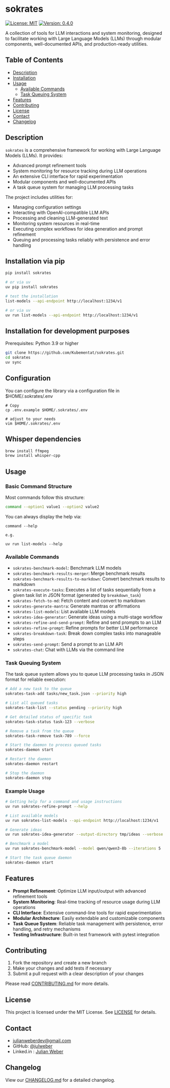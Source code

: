 # sokrates

[![License: MIT](https://img.shields.io/badge/License-MIT-blue.svg)](https://opensource.org/licenses/MIT)
[![Version: 0.4.0](https://img.shields.io/badge/Version-0.4.0-brightgreen.svg)](https://github.com/Kubementat/sokrates)

A collection of tools for LLM interactions and system monitoring, designed to facilitate working with Large Language Models (LLMs) through modular components, well-documented APIs, and production-ready utilities.

## Table of Contents
- [Description](#description)
- [Installation](#installation)
- [Usage](#usage)
  - [Available Commands](#available-commands)
  - [Task Queuing System](#task-queuing-system)
- [Features](#features)
- [Contributing](#contributing)
- [License](#license)
- [Contact](#contact)
- [Changelog](#changelog)

## Description

`sokrates` is a comprehensive framework for working with Large Language Models (LLMs). It provides:

- Advanced prompt refinement tools
- System monitoring for resource tracking during LLM operations
- An extensive CLI interface for rapid experimentation
- Modular components and well-documented APIs
- A task queue system for managing LLM processing tasks

The project includes utilities for:
- Managing configuration settings
- Interacting with OpenAI-compatible LLM APIs
- Processing and cleaning LLM-generated text
- Monitoring system resources in real-time
- Executing complex workflows for idea generation and prompt refinement
- Queuing and processing tasks reliably with persistence and error handling

## Installation via pip

```bash
pip install sokrates

# or via uv
uv pip install sokrates

# test the installation
list-models --api-endpoint http://localhost:1234/v1

# or via uv
uv run list-models --api-endpoint http://localhost:1234/v1
```

## Installation for development purposes

Prerequisites: Python 3.9 or higher

```bash
git clone https://github.com/Kubementat/sokrates.git
cd sokrates
uv sync
```

## Configuration

You can configure the library via a configuration file in $HOME/.sokrates/.env

```
# Copy
cp .env.example $HOME/.sokrates/.env

# adjust to your needs
vim $HOME/.sokrates/.env
```

## Whisper dependencies

```bash
brew install ffmpeg
brew install whisper-cpp
```

## Usage

### Basic Command Structure

Most commands follow this structure:
```bash
command --option1 value1 --option2 value2
```

You can always display the help via:
```
command --help

e.g.

uv run list-models --help
```

### Available Commands

- `sokrates-benchmark-model`: Benchmark LLM models
- `sokrates-benchmark-results-merger`: Merge benchmark results
- `sokrates-benchmark-results-to-markdown`: Convert benchmark results to markdown
- `sokrates-execute-tasks`: Executes a list of tasks sequentially from a given task list in JSON format (generated by `breakdown_task`)
- `sokrates-fetch-to-md`: Fetch content and convert to markdown
- `sokrates-generate-mantra`: Generate mantras or affirmations
- `sokrates-list-models`: List available LLM models
- `sokrates-idea-generator`: Generate ideas using a multi-stage workflow
- `sokrates-refine-and-send-prompt`: Refine and send prompts to an LLM
- `sokrates-refine-prompt`: Refine prompts for better LLM performance
- `sokrates-breakdown-task`: Break down complex tasks into manageable steps
- `sokrates-send-prompt`: Send a prompt to an LLM API
- `sokrates-chat`: Chat with LLMs via the command line

### Task Queuing System

The task queue system allows you to queue LLM processing tasks in JSON format for reliable execution:

```bash
# Add a new task to the queue
sokrates-task-add tasks/new_task.json --priority high

# List all queued tasks
sokrates-task-list --status pending --priority high

# Get detailed status of specific task
sokrates-task-status task-123 --verbose

# Remove a task from the queue
sokrates-task-remove task-789 --force

# Start the daemon to process queued tasks
sokrates-daemon start

# Restart the daemon
sokrates-daemon restart

# Stop the daemon
sokrates-daemon stop
```

### Example Usage

```bash
# Getting help for a command and usage instructions
uv run sokrates-refine-prompt --help

# List available models
uv run sokrates-list-models --api-endpoint http://localhost:1234/v1

# Generate ideas
uv run sokrates-idea-generator --output-directory tmp/ideas --verbose

# Benchmark a model
uv run sokrates-benchmark-model --model qwen/qwen3-8b --iterations 5

# Start the task queue daemon
sokrates-daemon start
```

## Features

- **Prompt Refinement**: Optimize LLM input/output with advanced refinement tools
- **System Monitoring**: Real-time tracking of resource usage during LLM operations
- **CLI Interface**: Extensive command-line tools for rapid experimentation
- **Modular Architecture**: Easily extendable and customizable components
- **Task Queue System**: Reliable task management with persistence, error handling, and retry mechanisms
- **Testing Infrastructure**: Built-in test framework with pytest integration

## Contributing

1. Fork the repository and create a new branch
2. Make your changes and add tests if necessary
3. Submit a pull request with a clear description of your changes

Please read [CONTRIBUTING.md](CONTRIBUTING.md) for more details.

## License

This project is licensed under the MIT License. See [LICENSE](LICENSE) for details.

## Contact

- [julianweberdev@gmail.com](mailto:julianweberdev@gmail.com)
- GitHub: [@julweber](https://github.com/julweber)
- Linked.in : [Julian Weber](https://www.linkedin.com/in/julianweberdev/)

## Changelog

View our [CHANGELOG.md](CHANGELOG.md) for a detailed changelog.